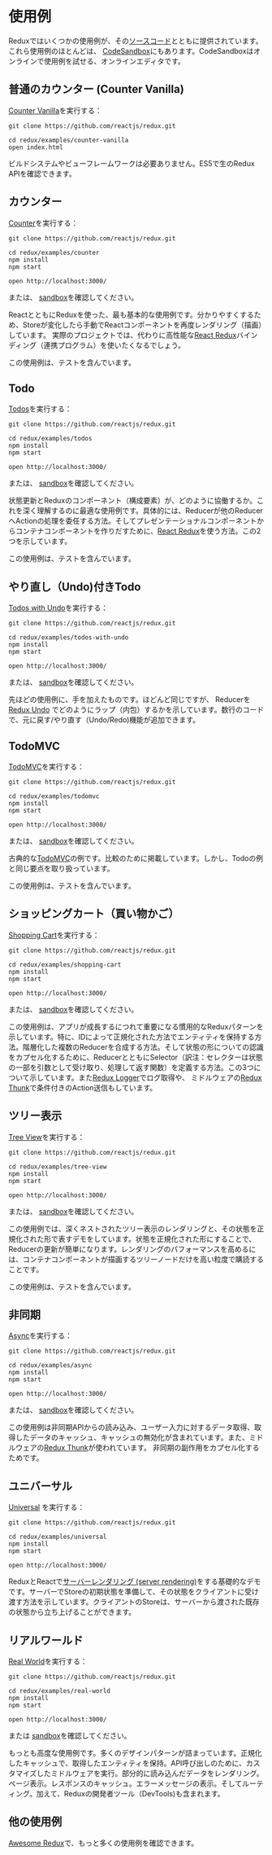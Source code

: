 # 使用例

Reduxではいくつかの使用例が、その[ソースコード](https://github.com/reactjs/redux/tree/master/examples)とともに提供されています。これら使用例のほとんどは、 [CodeSandbox](https://codesandbox.io)にもあります。CodeSandboxはオンラインで使用例を試せる、オンラインエディタです。
## 普通のカウンター (Counter Vanilla)

[Counter Vanilla](https://github.com/reactjs/redux/tree/master/examples/counter-vanilla)を実行する：

```
git clone https://github.com/reactjs/redux.git

cd redux/examples/counter-vanilla
open index.html
```

ビルドシステムやビューフレームワークは必要ありません。ES5で生のRedux APIを確認できます。

## カウンター

[Counter](https://github.com/reactjs/redux/tree/master/examples/counter)を実行する：

```
git clone https://github.com/reactjs/redux.git

cd redux/examples/counter
npm install
npm start

open http://localhost:3000/
```

または、 [sandbox](https://codesandbox.io/s/github/reactjs/redux/tree/master/examples/counter)を確認してください。

ReactとともにReduxを使った、最も基本的な使用例です。分かりやすくするため、Storeが変化したら手動でReactコンポーネントを再度レンダリング（描画）しています。 実際のプロジェクトでは、代わりに高性能な[React Redux](https://github.com/reactjs/react-redux)バインディング（連携プログラム）を使いたくなるでしょう。

この使用例は、テストを含んでいます。

## Todo

[Todos](https://github.com/reactjs/redux/tree/master/examples/todos)を実行する：

```
git clone https://github.com/reactjs/redux.git

cd redux/examples/todos
npm install
npm start

open http://localhost:3000/
```

または、 [sandbox](https://codesandbox.io/s/github/reactjs/redux/tree/master/examples/todos)を確認してください。

状態更新とReduxのコンポーネント（構成要素）が、どのように協働するか。これを深く理解するのに最適な使用例です。具体的には、Reducerが他のReducerへActionの処理を委任する方法。そしてプレゼンテーショナルコンポーネントからコンテナコンポーネントを作りだすために、[React Redux](https://github.com/reactjs/react-redux)を使う方法。この2つを示しています。

この使用例は、テストを含んでいます。

## やり直し（Undo)付きTodo

[Todos with Undo](https://github.com/reactjs/redux/tree/master/examples/todos-with-undo)を実行する：

```
git clone https://github.com/reactjs/redux.git

cd redux/examples/todos-with-undo
npm install
npm start

open http://localhost:3000/
```

または、 [sandbox](https://codesandbox.io/s/github/reactjs/redux/tree/master/examples/todos-with-undo)を確認してください。

先ほどの使用例に、手を加えたものです。ほどんど同じですが、 Reducerを[Redux Undo](https://github.com/omnidan/redux-undo) でどのようにラップ（内包）するかを示しています。数行のコードで、元に戻す/やり直す（Undo/Redo)機能が追加できます。

## TodoMVC

[TodoMVC](https://github.com/reactjs/redux/tree/master/examples/todomvc)を実行する：

```
git clone https://github.com/reactjs/redux.git

cd redux/examples/todomvc
npm install
npm start

open http://localhost:3000/
```

または、 [sandbox](https://codesandbox.io/s/github/reactjs/redux/tree/master/examples/todomvc)を確認してください。

古典的な[TodoMVC](http://todomvc.com/)の例です。比較のために掲載しています。しかし、Todoの例と同じ要点を取り扱っています。

この使用例は、テストを含んでいます。

## ショッピングカート（買い物かご）

[Shopping Cart](https://github.com/reactjs/redux/tree/master/examples/shopping-cart)を実行する：

```
git clone https://github.com/reactjs/redux.git

cd redux/examples/shopping-cart
npm install
npm start

open http://localhost:3000/
```

または、 [sandbox](https://codesandbox.io/s/github/reactjs/redux/tree/master/examples/shopping-cart)を確認してください。

この使用例は、アプリが成長するにつれて重要になる慣用的なReduxパターンを示しています。特に、IDによって正規化された方法でエンティティを保持する方法。階層化した複数のReducerを合成する方法。そして状態の形についての認識をカプセル化するために、ReducerとともにSelector（訳注：セレクターは状態の一部を引数として受け取り、処理して返す関数）を定義する方法。この3つについて示しています。また[Redux Logger](https://github.com/fcomb/redux-logger)でログ取得や、 ミドルウェアの[Redux Thunk](https://github.com/gaearon/redux-thunk)で条件付きのAction送信もしています。

## ツリー表示

[Tree View](https://github.com/reactjs/redux/tree/master/examples/tree-view)を実行する：

```
git clone https://github.com/reactjs/redux.git

cd redux/examples/tree-view
npm install
npm start

open http://localhost:3000/
```

または、 [sandbox](https://codesandbox.io/s/github/reactjs/redux/tree/master/examples/tree-view)を確認してください。

この使用例では、深くネストされたツリー表示のレンダリングと、その状態を正規化された形で表すデモをしています。状態を正規化された形にすることで、Reducerの更新が簡単になります。レンダリングのパフォーマンスを高めるには、コンテナコンポーネントが描画するツリーノードだけを高い粒度で購読することです。

この使用例は、テストを含んでいます。

## 非同期

[Async](https://github.com/reactjs/redux/tree/master/examples/async)を実行する：

```
git clone https://github.com/reactjs/redux.git

cd redux/examples/async
npm install
npm start

open http://localhost:3000/
```

または、 [sandbox](https://codesandbox.io/s/github/reactjs/redux/tree/master/examples/async)を確認してください。

この使用例は非同期APIからの読み込み、ユーザー入力に対するデータ取得、取得したデータのキャッシュ、キャッシュの無効化が含まれています。また、ミドルウェアの[Redux Thunk](https://github.com/gaearon/redux-thunk)が使われています。 非同期の副作用をカプセル化するためです。

## ユニバーサル

[Universal](https://github.com/reactjs/redux/tree/master/examples/universal) を実行する：

```
git clone https://github.com/reactjs/redux.git

cd redux/examples/universal
npm install
npm start

open http://localhost:3000/
```

ReduxとReactで[サーバーレンダリング (server rendering)](../recipes/ServerRendering.md)をする基礎的なデモです。サーバーでStoreの初期状態を準備して、その状態をクライアントに受け渡す方法を示しています。クライアントのStoreは、サーバーから渡された既存の状態から立ち上げることができます。

## リアルワールド

[Real World](https://github.com/reactjs/redux/tree/master/examples/real-world)を実行する：

```
git clone https://github.com/reactjs/redux.git

cd redux/examples/real-world
npm install
npm start

open http://localhost:3000/
```

または [sandbox](https://codesandbox.io/s/github/reactjs/redux/tree/master/examples/real-world)を確認してください。

もっとも高度な使用例です。多くのデザインパターンが詰まっています。正規化したキャッシュで、取得したエンティティを保持。API呼び出しのために、カスタマイズしたミドルウェアを実行。部分的に読み込んだデータをレンダリング。ページ表示。レスポンスのキャッシュ。エラーメッセージの表示。そしてルーティング。加えて、Reduxの開発者ツール（DevTools)も含まれます。

## 他の使用例

[Awesome Redux](https://github.com/xgrommx/awesome-redux)で、もっと多くの使用例を確認できます。
